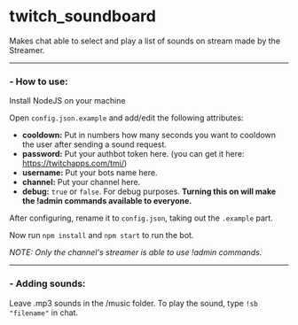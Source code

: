# twitch_soundboard
<p>Makes chat able to select and play a list of sounds on stream made by the Streamer.</p>

---
<h3>- How to use:</h3>
<p>Install NodeJS on your machine</p>

<p>Open <code>config.json.example</code> and add/edit the following attributes:</p>

- <b>cooldown:</b> Put in numbers how many seconds you want to cooldown the user after sending a sound request.
- <b>password:</b> Put your authbot token here. (you can get it here: https://twitchapps.com/tmi/)
- <b>username:</b> Put your bots name here.
- <b>channel:</b> Put your channel here.
- <b>debug:</b> <code>true</code> or <code>false</code>. For debug purposes. <b>Turning this on will make the !admin commands available to everyone.</b>

<p>After configuring, rename it to <code>config.json</code>, taking out the <code>.example</code> part.</p>

Now run <code>npm install</code> and <code>npm start</code> to run the bot.

<i>NOTE: Only the channel's streamer is able to use !admin commands.</i>

---
<h3>- Adding sounds:</h3>
<p>Leave .mp3 sounds in the /music folder. To play the sound, type <code>!sb "filename"</code> in chat.</p>


